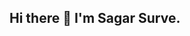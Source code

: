 ## Hi there 👋 I'm Sagar Surve.

<!-- <img alt="surveinit's github stats" align="left" src="https://github-readme-stats.vercel.app/api?username=surveinit&show_icons=true&theme=tokyonight"/>
<img alt="language card" align="left" width="35%" src="https://github-readme-stats.vercel.app/api/top-langs/?username=surveinit&layout=compact&theme=tokyonight&card_width=320"/> -->

<!-- <a href="https://github.com/surveinit/github-readme-stats">
  <img height=200 align="left" src="https://github-readme-stats.vercel.app/api?username=surveinit&show_icons=true&theme=tokyonight" />
</a>
<a href="https://github.com/surveinit/convoychat">
  <img height=200 align="center" src="https://github-readme-stats.vercel.app/api/top-langs?username=surveinit&layout=compact&langs_count=8&card_width=320&theme=tokyonight" />
</a>
-->
